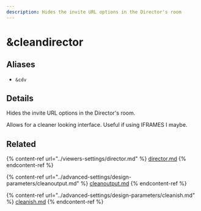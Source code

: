 ```yaml
---
description: Hides the invite URL options in the Director's room
---
```


# \&cleandirector

## Aliases

* `&cdv`

## Details

Hides the invite URL options in the Director's room.

Allows for a cleaner looking interface. Useful if using IFRAMES I maybe.

## Related

{% content-ref url="../viewers-settings/director.md" %}
[director.md](../viewers-settings/director.md)
{% endcontent-ref %}

{% content-ref url="../advanced-settings/design-parameters/cleanoutput.md" %}
[cleanoutput.md](../advanced-settings/design-parameters/cleanoutput.md)
{% endcontent-ref %}

{% content-ref url="../advanced-settings/design-parameters/cleanish.md" %}
[cleanish.md](../advanced-settings/design-parameters/cleanish.md)
{% endcontent-ref %}
